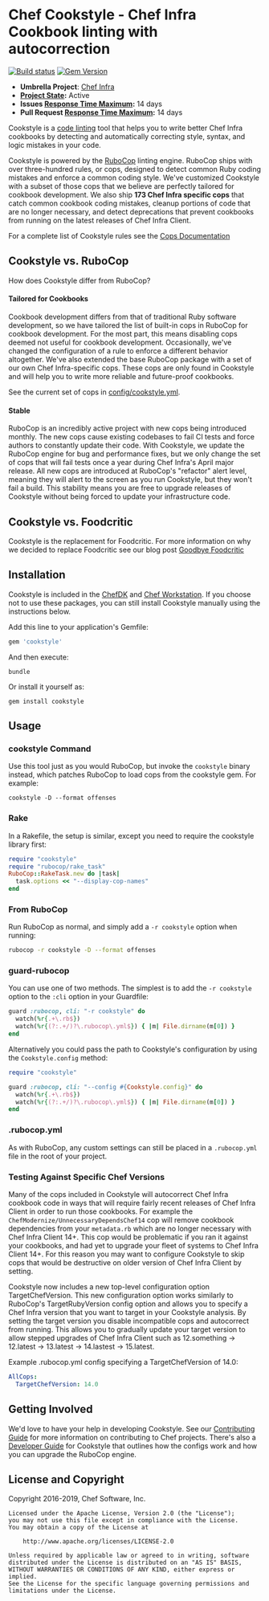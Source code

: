 # Chef Cookstyle - Chef Infra Cookbook linting with autocorrection

[![Build status](https://badge.buildkite.com/c086ffe05e32e4d61282b91ead96b3721590a59ed4360cf7ac.svg?branch=master)](https://buildkite.com/chef-oss/chef-cookstyle-master-verify)
[![Gem Version](https://badge.fury.io/rb/cookstyle.svg)](https://badge.fury.io/rb/cookstyle)

* **Umbrella Project**: [Chef Infra](https://github.com/chef/chef-oss-practices/blob/master/projects/chef-infra.md)
* **[Project State](https://github.com/chef/chef-oss-practices/blob/master/repo-management/repo-states.md):** Active
* **Issues [Response Time Maximum](https://github.com/chef/chef-oss-practices/blob/master/repo-management/repo-states.md):** 14 days
* **Pull Request [Response Time Maximum](https://github.com/chef/chef-oss-practices/blob/master/repo-management/repo-states.md):** 14 days

Cookstyle is a [code linting](https://en.wikipedia.org/wiki/Lint_%28software%29) tool that helps you to write better Chef Infra cookbooks by detecting and automatically correcting style, syntax, and logic mistakes in your code.

Cookstyle is powered by the [RuboCop](http://www.rubocop.org) linting engine. RuboCop ships with over three-hundred rules, or cops, designed to detect common Ruby coding mistakes and enforce a common coding style. We've customized Cookstyle with a subset of those cops that we believe are perfectly tailored for cookbook development. We also ship **173 Chef Infra specific cops** that catch common cookbook coding mistakes, cleanup portions of code that are no longer necessary, and detect deprecations that prevent cookbooks from running on the latest releases of Chef Infra Client.

For a complete list of Cookstyle rules see the [Cops Documentation](https://github.com/chef/cookstyle/blob/master/docs/cops.md)

## Cookstyle vs. RuboCop

How does Cookstyle differ from RuboCop?

#### Tailored for Cookbooks

Cookbook development differs from that of traditional Ruby software development, so we have tailored the list of built-in cops in RuboCop for cookbook development. For the most part, this means disabling cops deemed not useful for cookbook development. Occasionally, we've changed the configuration of a rule to enforce a different behavior altogether. We've also extended the base RuboCop package with a set of our own Chef Infra-specific cops. These cops are only found in Cookstyle and will help you to write more reliable and future-proof cookbooks.

See the current set of cops in [config/cookstyle.yml](https://github.com/chef/cookstyle/blob/master/config/cookstyle.yml).

#### Stable

RuboCop is an incredibly active project with new cops being introduced monthly. The new cops cause existing codebases to fail CI tests and force authors to constantly update their code. With Cookstyle, we update the RuboCop engine for bug and performance fixes, but we only change the set of cops that will fail tests once a year during Chef Infra's April major release. All new cops are introduced at RuboCop's "refactor" alert level, meaning they will alert to the screen as you run Cookstyle, but they won't fail a build. This stability means you are free to upgrade releases of Cookstyle without being forced to update your infrastructure code.

## Cookstyle vs. Foodcritic

Cookstyle is the replacement for Foodcritic. For more information on why we decided to replace Foodcritic see our blog post [Goodbye Foodcritic](https://blog.chef.io/goodbye-foodcritic/)

## Installation

Cookstyle is included in the [ChefDK](https://downloads.chef.io/chefdk) and [Chef Workstation](https://downloads.chef.io/chef-workstation/). If you choose not to use these packages, you can still install Cookstyle manually using the instructions below.

Add this line to your application's Gemfile:

```ruby
gem 'cookstyle'
```

And then execute:

```shell
bundle
```

Or install it yourself as:

```shell
gem install cookstyle
```

## Usage

### cookstyle Command

Use this tool just as you would RuboCop, but invoke the `cookstyle` binary instead, which patches RuboCop to load cops from the cookstyle gem. For example:

```shell
cookstyle -D --format offenses
```

### Rake

In a Rakefile, the setup is similar, except you need to require the cookstyle library first:

```ruby
require "cookstyle"
require "rubocop/rake_task"
RuboCop::RakeTask.new do |task|
  task.options << "--display-cop-names"
end
```

### From RuboCop

Run RuboCop as normal, and simply add a `-r cookstyle` option when running:

```sh
rubocop -r cookstyle -D --format offenses
```

### guard-rubocop

You can use one of two methods. The simplest is to add the `-r cookstyle` option to the `:cli` option in your Guardfile:

```ruby
guard :rubocop, cli: "-r cookstyle" do
  watch(%r{.+\.rb$})
  watch(%r{(?:.+/)?\.rubocop\.yml$}) { |m| File.dirname(m[0]) }
end
```

Alternatively you could pass the path to Cookstyle's configuration by using the `Cookstyle.config` method:

```ruby
require "cookstyle"

guard :rubocop, cli: "--config #{Cookstyle.config}" do
  watch(%r{.+\.rb$})
  watch(%r{(?:.+/)?\.rubocop\.yml$}) { |m| File.dirname(m[0]) }
end
```

### .rubocop.yml

As with RuboCop, any custom settings can still be placed in a `.rubocop.yml` file in the root of your project.

### Testing Against Specific Chef Versions

Many of the cops included in Cookstyle will autocorrect Chef Infra cookbook code in ways that will require fairly recent releases of Chef Infra Client in order to run those cookbooks. For example the `ChefModernize/UnnecessaryDependsChef14` cop will remove cookbook dependencies from your `metadata.rb` which are no longer necessary with Chef Infra Client 14+. This cop would be problematic if you ran it against your cookbooks, and had yet to upgrade your fleet of systems to Chef Infra Client 14+. For this reason you may want to configure Cookstyle to skip cops that would be destructive on older version of Chef Infra Client by setting.

Cookstyle now includes a new top-level configuration option TargetChefVersion. This new configuration option works similarly to RuboCop's TargetRubyVersion config option and allows you to specify a Chef Infra version that you want to target in your Cookstyle analysis. By setting the target version you disable incompatible cops and autocorrect from running. This allows you to gradually update your target version to allow stepped upgrades of Chef Infra Client such as 12.something -> 12.latest -> 13.latest -> 14.lastest -> 15.latest.

Example .rubocop.yml config specifying a TargetChefVersion of 14.0:

```yaml
AllCops:
  TargetChefVersion: 14.0
```

## Getting Involved

We'd love to have your help in developing Cookstyle. See our [Contributing Guide](https://github.com/chef/chef/blob/master/CONTRIBUTING.md) for more information on contributing to Chef projects. There's also a [Developer Guide](./DEVELOPER_GUIDE.md) for Cookstyle that outlines how the configs work and how you can upgrade the RuboCop engine.

## License and Copyright

Copyright 2016-2019, Chef Software, Inc.

```
Licensed under the Apache License, Version 2.0 (the "License");
you may not use this file except in compliance with the License.
You may obtain a copy of the License at

    http://www.apache.org/licenses/LICENSE-2.0

Unless required by applicable law or agreed to in writing, software
distributed under the License is distributed on an "AS IS" BASIS,
WITHOUT WARRANTIES OR CONDITIONS OF ANY KIND, either express or implied.
See the License for the specific language governing permissions and
limitations under the License.
```
